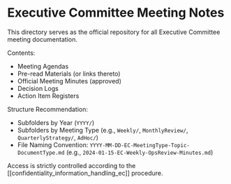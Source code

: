# Executive Committee Meeting Notes

This directory serves as the official repository for all Executive Committee meeting documentation.

Contents:
- Meeting Agendas
- Pre-read Materials (or links thereto)
- Official Meeting Minutes (approved)
- Decision Logs
- Action Item Registers

Structure Recommendation:
- Subfolders by Year (`YYYY/`)
- Subfolders by Meeting Type (e.g., `Weekly/`, `MonthlyReview/`, `QuarterlyStrategy/`, `AdHoc/`)
- File Naming Convention: `YYYY-MM-DD-EC-MeetingType-Topic-DocumentType.md` (e.g., `2024-01-15-EC-Weekly-OpsReview-Minutes.md`)

Access is strictly controlled according to the [[confidentiality_information_handling_ec]] procedure. 